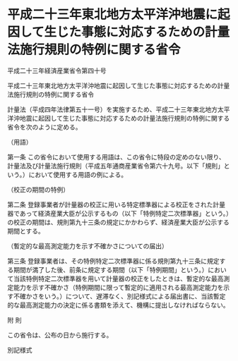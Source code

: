 # 平成二十三年東北地方太平洋沖地震に起因して生じた事態に対応するための計量法施行規則の特例に関する省令

平成二十三年経済産業省令第四十号

平成二十三年東北地方太平洋沖地震に起因して生じた事態に対応するための計量法施行規則の特例に関する省令

計量法（平成四年法律第五十一号）を実施するため、平成二十三年東北地方太平洋沖地震に起因して生じた事態に対応するための計量法施行規則の特例に関する省令を次のように定める。

（用語）

第一条 この省令において使用する用語は、この省令に特段の定めのない限り、計量法及び計量法施行規則（平成五年通商産業省令第六十九号。以下「規則」という。）において使用する用語の例による。

（校正の期間の特例）

第二条 登録事業者が計量器の校正に用いる特定標準器による校正をされた計量器であって経済産業大臣が公示するもの（以下「特例特定二次標準器」という。）の校正の期間は、規則第九十三条の規定にかかわらず、経済産業大臣が公示する期間とする。

（暫定的な最高測定能力を示す不確かさについての届出）

第三条 登録事業者は、その特例特定二次標準器に係る規則第九十三条に規定する期間が満了した後、前条に規定する期間（以下「特例期間」という。）において当該特例特定二次標準器を用いて計量器の校正をしたときは、暫定的な最高測定能力を示す不確かさ（特例期間に限って暫定的に適用される最高測定能力を示す不確かさをいう。）について、遅滞なく、別記様式による届出書に、当該暫定的な最高測定能力の決定に係る書類を添えて、機構に提出しなければならない。

附 則

この省令は、公布の日から施行する。

別記様式

[](/./pict/H23F15001000040-001.pdf)
